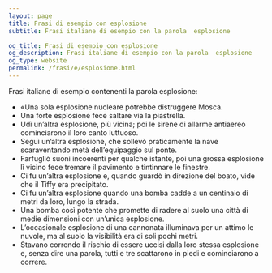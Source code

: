 ```yaml
---
layout: page
title: Frasi di esempio con esplosione 
subtitle: Frasi italiane di esempio con la parola  esplosione

og_title: Frasi di esempio con esplosione 
og_description: Frasi italiane di esempio con la parola  esplosione
og_type: website
permalink: /frasi/e/esplosione.html
---
```


Frasi italiane di esempio contenenti la parola esplosione:


- «Una sola esplosione nucleare potrebbe distruggere Mosca.
- Una forte esplosione fece saltare via la piastrella.
- Udì un’altra esplosione, più vicina; poi le sirene di allarme antiaereo cominciarono il loro canto luttuoso.
- Seguì un’altra esplosione, che sollevò praticamente la nave scaraventando metà dell’equipaggio sul ponte.
- Farfugliò suoni incoerenti per qualche istante, poi una grossa esplosione lì vicino fece tremare il pavimento e tintinnare le finestre.
- Ci fu un’altra esplosione e, quando guardò in direzione del boato, vide che il Tiffy era precipitato.
- Ci fu un’altra esplosione quando una bomba cadde a un centinaio di metri da loro, lungo la strada.
- Una bomba così potente che promette di radere al suolo una città di medie dimensioni con un’unica esplosione.
- L’occasionale esplosione di una cannonata illuminava per un attimo le nuvole, ma al suolo la visibilità era di soli pochi metri.
- Stavano correndo il rischio di essere uccisi dalla loro stessa esplosione e, senza dire una parola, tutti e tre scattarono in piedi e cominciarono a correre.

